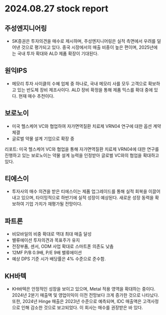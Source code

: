 # 2024.08.27 stock report
## 주성엔지니어링
- SK증권은 투자의견을 매수로 제시하며, 주성엔지니어링은 실적 측면에서 우려를 덜어낸 것으로 평가되고 있다. 중국 시장에서의 매출 비중이 높은 편이며, 2025년에는 국내 투자 확대와 ALD 제품 확장이 기대된다.
## 원익IPS
- 메모리 투자 사이클의 수혜 업체 중 하나로, 국내 메모리 사를 모두 고객으로 확보하고 있는 반도체 장비 제조사이다. ALD 장비 확정을 통해 제품 믹스를 확대 중에 있다. 현재 매수 추천이다.
## 보로노이
- 미국 헬스케어 VC와 협업하여 자가면역질환 치료제 VRN04 연구에 대한 옵션 계약 체결
- 글로벌 약물 설계 기업으로 확장 중

리포트: 
미국 헬스케어 VC와 협업을 통해 자가면역질환 치료제 VRN04에 대한 연구를 진행하고 있는 보로노이는 약물 설계 능력을 인정받아 글로벌 VC와의 협업을 확대하고 있다.
## 티에스이
- 투자사의 매수 의견을 받은 티에스이는 제품 업그레이드를 통해 실적 회복을 이끌어내고 있으며, 타이밍적으로 하반기에 실적 성장이 예상된다. 새로운 성장 동력을 확보하여 기업 가치가 재평가될 전망이다.
## 파트론
- 비모바일의 비중 확대로 역대 최대 매출 달성
- 밸류에이션 투자의견과 목표주가 유지
- 전장부품, 센서, ODM 사업 확대로 스마트폰 의존도 낮춤
- 12MF P/B 0.9배, P/E 9배 밸류에이션
- 예상 DPS 기준 시가 배당률은 4% 수준으로 준수함.
## KH바텍
- KH바텍은 안정적인 성장을 보이고 있으며, Metal 적용 영역을 확대하는 중이다. 2024년 2분기 매출액 및 영업이익이 이전 전망보다 크게 증가한 것으로 나타났다. 또한, 2024년 Hinge 매출은 2023년 수준으로 예측되며, IDC 매출액은 고객사정으로 인해 감소한 것으로 보고되었다. 이 회사는 매수를 권장받은 바 있다.